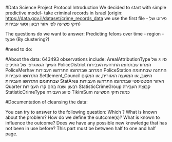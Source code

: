 #Data Science Project Protocol
Introduction
We decided to start with simple predictive model- take criminal records in Israel (origin: https://data.gov.il/dataset/crime_records_data
we use the first file -  פירוט של תיקי פשיעה לפי אזור רבעון וסוגי עבירות)

The questions do we want to answer: Predicting felons over time - region - type (By clustering?)

#need to do:

#About the data: 643493 observations include:
ArealAttributionType סיווג של השיוך הגאוגרפי של התיקים
PoliceDistrict המחוז שבתחומו התרחשו העבירות
PoliceMerhav המרחב שבתחומו התרחשו העבירות
PoliceStation התחנה שבתחומה התרחשו העבירות
Settlement_Council הישוב, או המועצה האזורית, או המקום שבתחומם התרחשו העבירות
StatArea האזור הסטטיסטי שבתחומו התרחשו העבירות
Quarter רבעון ושנה בהם קרו העבירות
StatisticCrimeGroup קבוצת העבירה
StatisticCrimeType סיווג העבירה
TikimSum כמות תיקי הפשיעה




#Documentation of cleansing the data:



You can try to answer to the following question:
Which 
?
What is known about the problem?
How do we define the outcome(s)?
What is known to influence the outcome?
Does we have any possible new knowledge that has not been in use before?
This part must be between half to one and half page.

